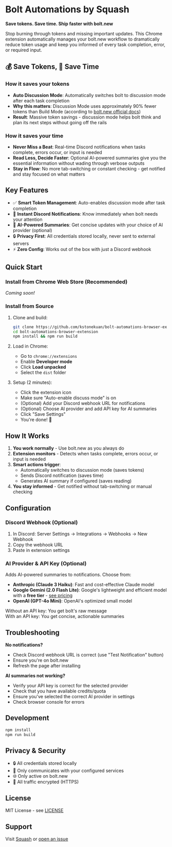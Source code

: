 # Bolt Automations by Squash

**Save tokens. Save time. Ship faster with bolt.new**

Stop burning through tokens and missing important updates. This Chrome extension automatically manages your bolt.new workflow to dramatically reduce token usage and keep you informed of every task completion, error, or required input.

## 💰 Save Tokens, 🚀 Save Time

### How it saves your tokens
- **Auto Discussion Mode**: Automatically switches bolt to discussion mode after each task completion
- **Why this matters**: Discussion Mode uses approximately 90% fewer tokens than Build Mode (according to [bolt.new official docs](https://support.bolt.new/best-practices/maximizing-token-efficiency))
- **Result**: Massive token savings - discussion mode helps bolt think and plan its next steps without going off the rails

### How it saves your time  
- **Never Miss a Beat**: Real-time Discord notifications when tasks complete, errors occur, or input is needed
- **Read Less, Decide Faster**: Optional AI-powered summaries give you the essential information without wading through verbose outputs
- **Stay in Flow**: No more tab-switching or constant checking - get notified and stay focused on what matters

## Key Features

- ✅ **Smart Token Management**: Auto-enables discussion mode after task completion
- 🔔 **Instant Discord Notifications**: Know immediately when bolt needs your attention
- 🤖 **AI-Powered Summaries**: Get concise updates with your choice of AI provider (optional)
- 🔒 **Privacy First**: All credentials stored locally, never sent to external servers
- ⚡ **Zero Config**: Works out of the box with just a Discord webhook

## Quick Start

### Install from Chrome Web Store (Recommended)
*Coming soon!*

### Install from Source
1. Clone and build:
   ```bash
   git clone https://github.com/kstonekuan/bolt-automations-browser-extension.git
   cd bolt-automations-browser-extension
   npm install && npm run build
   ```

2. Load in Chrome:
   - Go to `chrome://extensions`
   - Enable **Developer mode**
   - Click **Load unpacked**
   - Select the `dist` folder

3. Setup (2 minutes):
   - Click the extension icon
   - Make sure "Auto-enable discuss mode" is on
   - (Optional) Add your Discord webhook URL for notifications
   - (Optional) Choose AI provider and add API key for AI summaries
   - Click "Save Settings"
   - You're done! 🎉

## How It Works

1. **You work normally** - Use bolt.new as you always do
2. **Extension monitors** - Detects when tasks complete, errors occur, or input is needed
3. **Smart actions trigger**:
   - Automatically switches to discussion mode (saves tokens)
   - Sends Discord notification (saves time)
   - Generates AI summary if configured (saves reading)
4. **You stay informed** - Get notified without tab-switching or manual checking

## Configuration

### Discord Webhook (Optional)
1. In Discord: Server Settings → Integrations → Webhooks → New Webhook
2. Copy the webhook URL
3. Paste in extension settings

### AI Provider & API Key (Optional)
Adds AI-powered summaries to notifications. Choose from:

- **Anthropic (Claude 3 Haiku)**: Fast and cost-effective Claude model
- **Google Gemini (2.0 Flash Lite)**: Google's lightweight and efficient model with a **free tier** - [see pricing](https://ai.google.dev/gemini-api/docs/pricing)
- **OpenAI (GPT-4o Mini)**: OpenAI's optimized small model

Without an API key: You get bolt's raw message  
With an API key: You get concise, actionable summaries

## Troubleshooting

**No notifications?**
- Check Discord webhook URL is correct (use "Test Notification" button)
- Ensure you're on bolt.new
- Refresh the page after installing

**AI summaries not working?**
- Verify your API key is correct for the selected provider
- Check that you have available credits/quota
- Ensure you've selected the correct AI provider in settings
- Check browser console for errors

## Development

```bash
npm install
npm run build
```

## Privacy & Security

- 🔒 All credentials stored locally
- 📡 Only communicates with your configured services
- 🌐 Only active on bolt.new
- 🔐 All traffic encrypted (HTTPS)

## License

MIT License - see [LICENSE](LICENSE)

## Support

Visit [Squash](https://www.trysquash.dev/) or [open an issue](https://github.com/kstonekuan/bolt-automations-browser-extension/issues)
